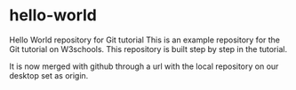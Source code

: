 # hello-world
Hello World repository for Git tutorial
This is an example repository for the Git tutorial on W3schools.
This repository is built step by step in the tutorial.

It is now merged with github through a url with the local repository on our desktop set as origin.
